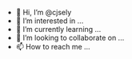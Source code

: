 - 👋 Hi, I’m @cjsely
- 👀 I’m interested in ...
- 🌱 I’m currently learning ...
- 💞️ I’m looking to collaborate on ...
- 📫 How to reach me ...

<!---
cjsely/cjsely is a ✨ special ✨ repository because its `README.md` (this file) appears on your GitHub profile.
You can click the Preview link to take a look at your changes.
--->
